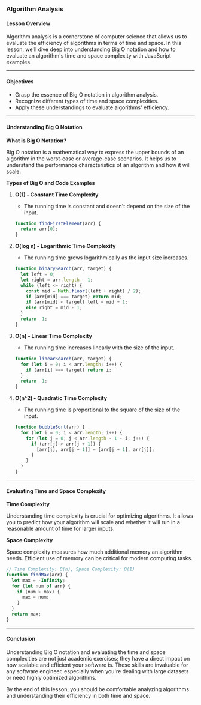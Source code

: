 ### **Algorithm Analysis**

#### Lesson Overview

Algorithm analysis is a cornerstone of computer science that allows us to evaluate the efficiency of algorithms in terms of time and space. In this lesson, we'll dive deep into understanding Big O notation and how to evaluate an algorithm's time and space complexity with JavaScript examples.

---

#### Objectives

- Grasp the essence of Big O notation in algorithm analysis.
- Recognize different types of time and space complexities.
- Apply these understandings to evaluate algorithms' efficiency.

---

#### Understanding Big O Notation

**What is Big O Notation?**

Big O notation is a mathematical way to express the upper bounds of an algorithm in the worst-case or average-case scenarios. It helps us to understand the performance characteristics of an algorithm and how it will scale.

**Types of Big O and Code Examples**

1. **O(1) - Constant Time Complexity**

    - The running time is constant and doesn't depend on the size of the input.

    ```javascript
    function findFirstElement(arr) {
      return arr[0];
    }
    ```

2. **O(log n) - Logarithmic Time Complexity**

    - The running time grows logarithmically as the input size increases.

    ```javascript
    function binarySearch(arr, target) {
      let left = 0;
      let right = arr.length - 1;
      while (left <= right) {
        const mid = Math.floor((left + right) / 2);
        if (arr[mid] === target) return mid;
        if (arr[mid] < target) left = mid + 1;
        else right = mid - 1;
      }
      return -1;
    }
    ```

3. **O(n) - Linear Time Complexity**

    - The running time increases linearly with the size of the input.

    ```javascript
    function linearSearch(arr, target) {
      for (let i = 0; i < arr.length; i++) {
        if (arr[i] === target) return i;
      }
      return -1;
    }
    ```

4. **O(n^2) - Quadratic Time Complexity**

    - The running time is proportional to the square of the size of the input.

    ```javascript
    function bubbleSort(arr) {
      for (let i = 0; i < arr.length; i++) {
        for (let j = 0; j < arr.length - 1 - i; j++) {
          if (arr[j] > arr[j + 1]) {
            [arr[j], arr[j + 1]] = [arr[j + 1], arr[j]];
          }
        }
      }
    }
    ```

---

#### Evaluating Time and Space Complexity

**Time Complexity**

Understanding time complexity is crucial for optimizing algorithms. It allows you to predict how your algorithm will scale and whether it will run in a reasonable amount of time for larger inputs.

**Space Complexity**

Space complexity measures how much additional memory an algorithm needs. Efficient use of memory can be critical for modern computing tasks.

```javascript
// Time Complexity: O(n), Space Complexity: O(1)
function findMax(arr) {
  let max = -Infinity;
  for (let num of arr) {
    if (num > max) {
      max = num;
    }
  }
  return max;
}
```

---

#### Conclusion

Understanding Big O notation and evaluating the time and space complexities are not just academic exercises; they have a direct impact on how scalable and efficient your software is. These skills are invaluable for any software engineer, especially when you're dealing with large datasets or need highly optimized algorithms.

By the end of this lesson, you should be comfortable analyzing algorithms and understanding their efficiency in both time and space.